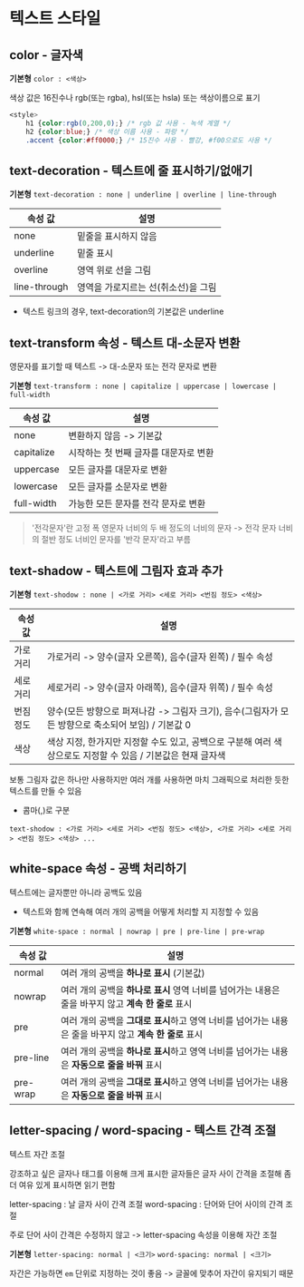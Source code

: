 # 텍스트 스타일

## color - 글자색

**기본형** `color : <색상>`

색상 값은 16진수나 rgb(또는 rgba), hsl(또는 hsla) 또는 색상이름으로 표기

```css
<style>
    h1 {color:rgb(0,200,0);} /* rgb 값 사용 - 녹색 계열 */
    h2 {color:blue;} /* 색상 이름 사용 - 파랑 */
    .accent {color:#ff0000;} /* 15진수 사용 - 빨강, #f00으로도 사용 */
```

## text-decoration - 텍스트에 줄 표시하기/없애기

**기본형** `text-decoration : none | underline | overline | line-through`

| 속성 값 | 설명 |
| ---- | ---- |
| none | 밑줄을 표시하지 않음 |
| underline | 밑줄 표시 |
| overline | 영역 위로 선을 그림 |
| line-through | 영역을 가로지르는 선(취소선)을 그림 |

- 텍스트 링크의 경우, text-decoration의 기본값은 underline

## text-transform 속성 - 텍스트 대-소문자 변환

영문자를 표기할 때
텍스트 -> 대-소문자 또는 전각 문자로 변환

**기본형** `text-transform : none | capitalize | uppercase | lowercase | full-width`

| 속성 값 | 설명 |
| ---- | ---- |
| none | 변환하지 않음 -> 기본값
| capitalize | 시작하는 첫 번째 글자를 대문자로 변환 |
| uppercase | 모든 글자를 대문자로 변환
| lowercase | 모든 글자를 소문자로 변환 |
| full-width | 가능한 모든 문자를 전각 문자로 변환 |

> '전각문자'란 고정 폭 영문자 너비의 두 배 정도의 너비의 문자
-> 전각 문자 너비의 절반 정도 너비인 문자를 '반각 문자'라고 부름

## text-shadow - 텍스트에 그림자 효과 추가

**기본형** `text-shodow : none | <가로 거리> <세로 거리> <번짐 정도> <색상>`

| 속성 값 | 설명 |
| ---- | ---- |
| 가로 거리 | 가로거리 -> 양수(글자 오른쪽), 음수(글자 왼쪽) / 필수 속성 |
| 세로 거리 | 세로거리 -> 양수(글자 아래쪽), 음수(글자 위쪽) / 필수 속성 |
| 번짐 정도 | 양수(모든 방향으로 퍼져나감 -> 그림자 크기), 음수(그림자가 모든 방향으로 축소되어 보임) / 기본값 0 |
| 색상 | 색상 지정, 한가지만 지정할 수도 있고, 공백으로 구분해 여러 색상으로도 지정할 수 있음 / 기본값은 현재 글자색 |

보통 그림자 값은 하나만 사용하지만 여러 개를 사용하면 마치 그래픽으로 처리한 듯한 텍스트를 만들 수 있음 

- 콤마(,)로 구분

`text-shodow : <가로 거리> <세로 거리> <번짐 정도> <색상>, <가로 거리> <세로 거리> <번짐 정도> <색상> ...`

## white-space 속성 - 공백 처리하기

텍스트에는 글자뿐만 아니라 공백도 있음
- 텍스트와 함께 연속해 여러 개의 공백을 어떻게 처리할 지 지정할 수 있음

**기본형** `white-space : normal | nowrap | pre | pre-line | pre-wrap`

| 속성 값 | 설명 |
| ---- | ---- |
| normal | 여러 개의 공백을 **하나로 표시** (기본값) |
| nowrap | 여러 개의 공백을 **하나로 표시** 영역 너비를 넘어가는 내용은 줄을 바꾸지 않고 **계속 한 줄로** 표시 |
| pre | 여러 개의 공백을 **그대로 표시**하고 영역 너비를 넘어가는 내용은 줄을 바꾸지 않고 **계속 한 줄로** 표시 |
| pre-line | 여러 개의 공백을 **하나로 표시**하고 영역 너비를 넘어가는 내용은 **자동으로 줄을 바꿔** 표시 |
| pre-wrap | 여러 개의 공백을 **그대로 표시**하고 영역 너비를 넘어가는 내용은 **자동으로 줄을 바꿔** 표시 |

##  letter-spacing / word-spacing - 텍스트 간격 조절

텍스트 자간 조절

강조하고 싶은 글자나 <hn> 태그를 이용해 크게 표시한 글자들은 글자 사이 간격을 조절해 좀 더 여유 있게 표시하면 읽기 편함

letter-spacing : 날 글자 사이 간격 조절
word-spacing : 단어와 단어 사이의 간격 조절

주로 단어 사이 간격은 수정하지 않고 -> letter-spacing 속성을 이용해 자간 조절

**기본형**
`letter-spacing: normal | <크기>`
`word-spacing: normal | <크기>`

자간은 가능하면 `em` 단위로 지정하는 것이 좋음 -> 글꼴에 맞추어 자간이 유지되기 때문



